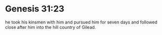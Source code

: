 # Genesis 31:23

he took his kinsmen with him and pursued him for seven days and followed close after him into the hill country of Gilead.
